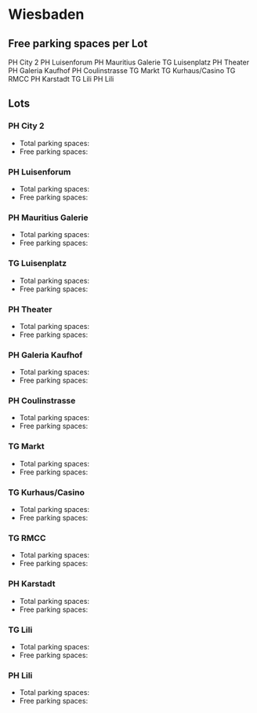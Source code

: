 
# Wiesbaden

## Free parking spaces per Lot

<WorldMap>
  <Marker lat="50.0819" lon="8.23592" labelTopic="parken-dd/parken-dd/Wiesbaden/wiesbadenphcity2/free">PH City 2</Marker>
  <Marker lat="50.07839" lon="8.23508" labelTopic="parken-dd/parken-dd/Wiesbaden/wiesbadenphluisenforum/free">PH Luisenforum</Marker>
  <Marker lat="50.08228" lon="8.23621" labelTopic="parken-dd/parken-dd/Wiesbaden/wiesbadenphmauritiusgalerie/free">PH Mauritius Galerie</Marker>
  <Marker lat="50.07787" lon="8.24067" labelTopic="parken-dd/parken-dd/Wiesbaden/wiesbadentgluisenplatz/free">TG Luisenplatz</Marker>
  <Marker lat="50.08309" lon="8.24816" labelTopic="parken-dd/parken-dd/Wiesbaden/wiesbadenphtheater/free">PH Theater</Marker>
  <Marker lat="50.07899" lon="8.23752" labelTopic="parken-dd/parken-dd/Wiesbaden/wiesbadenphgaleriakaufhof/free">PH Galeria Kaufhof</Marker>
  <Marker lat="50.08324" lon="8.23771" labelTopic="parken-dd/parken-dd/Wiesbaden/wiesbadenphcoulinstrasse/free">PH Coulinstrasse</Marker>
  <Marker lat="50.08006" lon="8.24214" labelTopic="parken-dd/parken-dd/Wiesbaden/wiesbadentgmarkt/free">TG Markt</Marker>
  <Marker lat="50.08537" lon="8.24443" labelTopic="parken-dd/parken-dd/Wiesbaden/wiesbadentgkurhauscasino/free">TG Kurhaus/Casino</Marker>
  <Marker lat="50.07635" lon="8.24516" labelTopic="parken-dd/parken-dd/Wiesbaden/wiesbadentgrmcc/free">TG RMCC</Marker>
  <Marker lat="50.08114" lon="8.23962" labelTopic="parken-dd/parken-dd/Wiesbaden/wiesbadenphkarstadt/free">PH Karstadt</Marker>
  <Marker lat="50.07134" lon="8.24177" labelTopic="parken-dd/parken-dd/Wiesbaden/wiesbadentglili/free">TG Lili</Marker>
  <Marker lat="50.07005" lon="8.24156" labelTopic="parken-dd/parken-dd/Wiesbaden/wiesbadenphlili/free">PH Lili</Marker>
</WorldMap>

## Lots

### PH City 2

* Total parking spaces: <Value topic="parken-dd/parken-dd/Wiesbaden/wiesbadenphcity2/total"/>
* Free parking spaces: <Value topic="parken-dd/parken-dd/Wiesbaden/wiesbadenphcity2/free"/>


### PH Luisenforum

* Total parking spaces: <Value topic="parken-dd/parken-dd/Wiesbaden/wiesbadenphluisenforum/total"/>
* Free parking spaces: <Value topic="parken-dd/parken-dd/Wiesbaden/wiesbadenphluisenforum/free"/>


### PH Mauritius Galerie

* Total parking spaces: <Value topic="parken-dd/parken-dd/Wiesbaden/wiesbadenphmauritiusgalerie/total"/>
* Free parking spaces: <Value topic="parken-dd/parken-dd/Wiesbaden/wiesbadenphmauritiusgalerie/free"/>


### TG Luisenplatz

* Total parking spaces: <Value topic="parken-dd/parken-dd/Wiesbaden/wiesbadentgluisenplatz/total"/>
* Free parking spaces: <Value topic="parken-dd/parken-dd/Wiesbaden/wiesbadentgluisenplatz/free"/>


### PH Theater

* Total parking spaces: <Value topic="parken-dd/parken-dd/Wiesbaden/wiesbadenphtheater/total"/>
* Free parking spaces: <Value topic="parken-dd/parken-dd/Wiesbaden/wiesbadenphtheater/free"/>


### PH Galeria Kaufhof

* Total parking spaces: <Value topic="parken-dd/parken-dd/Wiesbaden/wiesbadenphgaleriakaufhof/total"/>
* Free parking spaces: <Value topic="parken-dd/parken-dd/Wiesbaden/wiesbadenphgaleriakaufhof/free"/>


### PH Coulinstrasse

* Total parking spaces: <Value topic="parken-dd/parken-dd/Wiesbaden/wiesbadenphcoulinstrasse/total"/>
* Free parking spaces: <Value topic="parken-dd/parken-dd/Wiesbaden/wiesbadenphcoulinstrasse/free"/>


### TG Markt

* Total parking spaces: <Value topic="parken-dd/parken-dd/Wiesbaden/wiesbadentgmarkt/total"/>
* Free parking spaces: <Value topic="parken-dd/parken-dd/Wiesbaden/wiesbadentgmarkt/free"/>


### TG Kurhaus/Casino

* Total parking spaces: <Value topic="parken-dd/parken-dd/Wiesbaden/wiesbadentgkurhauscasino/total"/>
* Free parking spaces: <Value topic="parken-dd/parken-dd/Wiesbaden/wiesbadentgkurhauscasino/free"/>


### TG RMCC

* Total parking spaces: <Value topic="parken-dd/parken-dd/Wiesbaden/wiesbadentgrmcc/total"/>
* Free parking spaces: <Value topic="parken-dd/parken-dd/Wiesbaden/wiesbadentgrmcc/free"/>


### PH Karstadt

* Total parking spaces: <Value topic="parken-dd/parken-dd/Wiesbaden/wiesbadenphkarstadt/total"/>
* Free parking spaces: <Value topic="parken-dd/parken-dd/Wiesbaden/wiesbadenphkarstadt/free"/>


### TG Lili

* Total parking spaces: <Value topic="parken-dd/parken-dd/Wiesbaden/wiesbadentglili/total"/>
* Free parking spaces: <Value topic="parken-dd/parken-dd/Wiesbaden/wiesbadentglili/free"/>


### PH Lili

* Total parking spaces: <Value topic="parken-dd/parken-dd/Wiesbaden/wiesbadenphlili/total"/>
* Free parking spaces: <Value topic="parken-dd/parken-dd/Wiesbaden/wiesbadenphlili/free"/>

